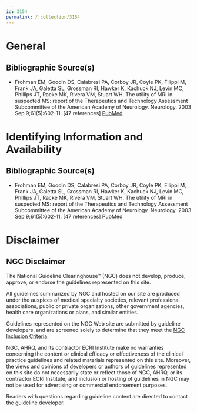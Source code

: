 ```yaml
---
id: 3154
permalink: /:collection/3154
---
```


# General

## Bibliographic Source(s)

- Frohman EM, Goodin DS, Calabresi PA, Corboy JR, Coyle PK, Filippi M, Frank JA, Galetta SL, Grossman RI, Hawker K, Kachuck NJ, Levin MC, Phillips JT, Racke MK, Rivera VM, Stuart WH. The utility of MRI in suspected MS: report of the Therapeutics and Technology Assessment Subcommittee of the American Academy of Neurology. Neurology. 2003 Sep 9;61(5):602-11. [47 references] [ PubMed ](http://www.ncbi.nlm.nih.gov/entrez/query.fcgi?cmd=Retrieve&db=pubmed&dopt=Abstract&list_uids=12963748)

# Identifying Information and Availability

## Bibliographic Source(s)

- Frohman EM, Goodin DS, Calabresi PA, Corboy JR, Coyle PK, Filippi M, Frank JA, Galetta SL, Grossman RI, Hawker K, Kachuck NJ, Levin MC, Phillips JT, Racke MK, Rivera VM, Stuart WH. The utility of MRI in suspected MS: report of the Therapeutics and Technology Assessment Subcommittee of the American Academy of Neurology. Neurology. 2003 Sep 9;61(5):602-11. [47 references] [ PubMed ](http://www.ncbi.nlm.nih.gov/entrez/query.fcgi?cmd=Retrieve&db=pubmed&dopt=Abstract&list_uids=12963748)

# Disclaimer

## NGC Disclaimer

The National Guideline Clearinghouse™ (NGC) does not develop, produce, approve, or endorse the guidelines represented on this site.

All guidelines summarized by NGC and hosted on our site are produced under the auspices of medical specialty societies, relevant professional associations, public or private organizations, other government agencies, health care organizations or plans, and similar entities.

Guidelines represented on the NGC Web site are submitted by guideline developers, and are screened solely to determine that they meet the [NGC Inclusion Criteria](/help-and-about/summaries/inclusion-criteria).

NGC, AHRQ, and its contractor ECRI Institute make no warranties concerning the content or clinical efficacy or effectiveness of the clinical practice guidelines and related materials represented on this site. Moreover, the views and opinions of developers or authors of guidelines represented on this site do not necessarily state or reflect those of NGC, AHRQ, or its contractor ECRI Institute, and inclusion or hosting of guidelines in NGC may not be used for advertising or commercial endorsement purposes.

Readers with questions regarding guideline content are directed to contact the guideline developer.

